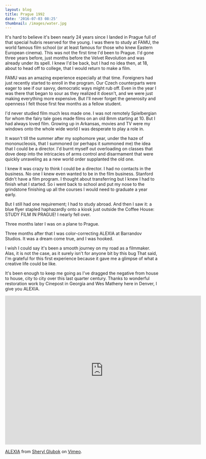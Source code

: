 ```yaml
---
layout: blog
title: Prague 1992
date: '2016-07-03 08:25'
thumbnail: /images/water.jpg
---
```

It's hard to believe it's been nearly 24 years since I landed in Prague full of that special hubris reserved for the young. I was there to study at FAMU, the world famous film school (or at least famous for those who knew Eastern European cinema). This was not the first time I'd been to Prague. I'd gone three years before, just months before the Velvet Revolution and was already under its spell. I knew I'd be back, but I had no idea then, at 18, about to head off to college, that I would return to make a film.

FAMU was an amazing experience especially at that time. Foreigners had just recently started to enroll in the program. Our Czech counterparts were eager to see if our savvy, democratic ways might rub off. Even in the year I was there that began to sour as they realized it doesn't, and we were just making everything more expensive. But I'll never forget the generosity and openness I felt those first few months as a fellow student.

I'd never studied film much less made one. I was not remotely Spielbergian for whom the fairy tale goes made films on an old 8mm starting at 10. But I had always loved film. Growing up in Arkansas, movies and TV were my windows onto the whole wide world I was desperate to play a role in.

It wasn't till the summer after my sophomore year, under the haze of mononucleosis, that I summoned (or perhaps it summoned me) the idea that I could be a director. I'd burnt myself out overloading on classes that dove deep into the intricacies of arms control and disarmament that were quickly unraveling as a new world order supplanted the old one.

I knew it was crazy to think I could be a director. I had no contacts in the business. No one I knew even wanted to be in the film business. Stanford didn't have a film program. I thought about transferring but I knew I had to finish what I started. So i went back to school and put my nose to the grindstone finishing up all the courses I would need to graduate a year early.

But I still had one requirement; I had to study abroad. And then I saw it: a blue flyer stapled haphazardly onto a kiosk just outside the Coffee House: STUDY FILM IN PRAGUE! I nearly fell over.

Three months later I was on a plane to Prague.

Three months after that I was color-correcting ALEXIA at Barrandov Studios. It was a dream come true, and I was hooked.

I wish I could say it's been a smooth journey on my road as a filmmaker. Alas, it is not the case, as it surely isn't for anyone bit by this bug That said, I'm grateful for this first experience because it gave me a glimpse of what a creative life could be like.

It's been enough to keep me going as I've dragged the negative from house to house, city to city over this last quarter century. Thanks to wonderful restoration work by Cinepost in Georgia and Wes Matheny here in Denver, I give you ALEXIA.

<iframe src="https://player.vimeo.com/video/168465882" width="640" height="487" frameborder="0" allow="autoplay; fullscreen" allowfullscreen></iframe>
<p><a href="https://vimeo.com/168465882">ALEXIA</a> from <a href="https://vimeo.com/sherylglubok">Sheryl Glubok</a> on <a href="https://vimeo.com">Vimeo</a>.</p>
